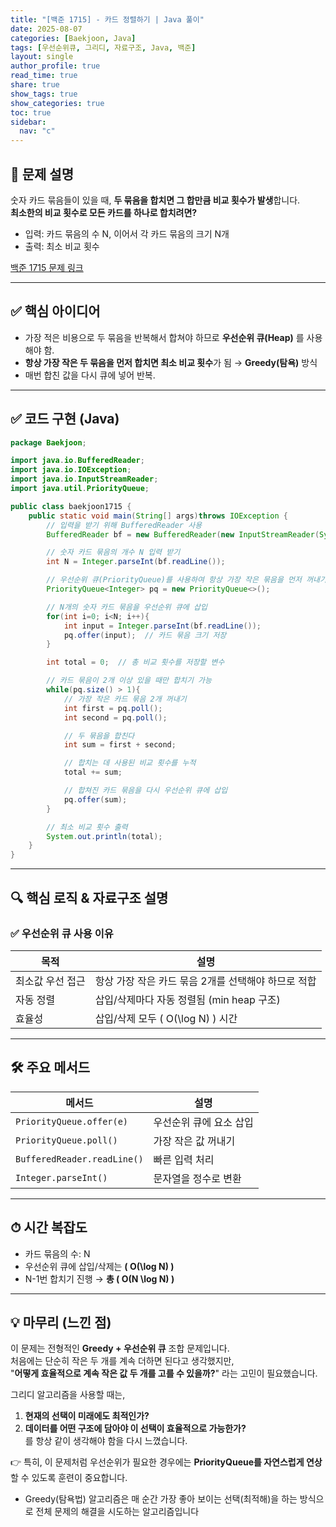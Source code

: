 ```yaml
---
title: "[백준 1715] - 카드 정렬하기 | Java 풀이"
date: 2025-08-07
categories: [Baekjoon, Java]
tags: [우선순위큐, 그리디, 자료구조, Java, 백준]
layout: single
author_profile: true
read_time: true
share: true
show_tags: true
show_categories: true
toc: true
sidebar:
  nav: "c"
---
```


## 📌 문제 설명

숫자 카드 묶음들이 있을 때, **두 묶음을 합치면 그 합만큼 비교 횟수가 발생**합니다.  
**최소한의 비교 횟수로 모든 카드를 하나로 합치려면?**

- 입력: 카드 묶음의 수 N, 이어서 각 카드 묶음의 크기 N개
- 출력: 최소 비교 횟수

[백준 1715 문제 링크](https://www.acmicpc.net/problem/1715)

---

## ✅ 핵심 아이디어

- 가장 적은 비용으로 두 묶음을 반복해서 합쳐야 하므로 **우선순위 큐(Heap)** 를 사용해야 함.
- **항상 가장 작은 두 묶음을 먼저 합치면 최소 비교 횟수**가 됨 → **Greedy(탐욕)** 방식
- 매번 합친 값을 다시 큐에 넣어 반복.

---

## ✅ 코드 구현 (Java)

```java
package Baekjoon;

import java.io.BufferedReader;
import java.io.IOException;
import java.io.InputStreamReader;
import java.util.PriorityQueue;

public class baekjoon1715 {
    public static void main(String[] args)throws IOException {
        // 입력을 받기 위해 BufferedReader 사용
        BufferedReader bf = new BufferedReader(new InputStreamReader(System.in));

        // 숫자 카드 묶음의 개수 N 입력 받기
        int N = Integer.parseInt(bf.readLine());

        // 우선순위 큐(PriorityQueue)를 사용하여 항상 가장 작은 묶음을 먼저 꺼내기
        PriorityQueue<Integer> pq = new PriorityQueue<>();

        // N개의 숫자 카드 묶음을 우선순위 큐에 삽입
        for(int i=0; i<N; i++){
            int input = Integer.parseInt(bf.readLine());
            pq.offer(input);  // 카드 묶음 크기 저장
        }

        int total = 0;  // 총 비교 횟수를 저장할 변수

        // 카드 묶음이 2개 이상 있을 때만 합치기 가능
        while(pq.size() > 1){
            // 가장 작은 카드 묶음 2개 꺼내기
            int first = pq.poll();
            int second = pq.poll();

            // 두 묶음을 합친다
            int sum = first + second;

            // 합치는 데 사용된 비교 횟수를 누적
            total += sum;

            // 합쳐진 카드 묶음을 다시 우선순위 큐에 삽입
            pq.offer(sum);
        }

        // 최소 비교 횟수 출력
        System.out.println(total);
    }
}

```

---

## 🔍 핵심 로직 & 자료구조 설명

### ✅ 우선순위 큐 사용 이유

| 목적             | 설명                                                |
| ---------------- | --------------------------------------------------- |
| 최소값 우선 접근 | 항상 가장 작은 카드 묶음 2개를 선택해야 하므로 적합 |
| 자동 정렬        | 삽입/삭제마다 자동 정렬됨 (min heap 구조)           |
| 효율성           | 삽입/삭제 모두 \( O(\log N) \) 시간                 |

---

## 🛠 주요 메서드

| 메서드                      | 설명                    |
| --------------------------- | ----------------------- |
| `PriorityQueue.offer(e)`    | 우선순위 큐에 요소 삽입 |
| `PriorityQueue.poll()`      | 가장 작은 값 꺼내기     |
| `BufferedReader.readLine()` | 빠른 입력 처리          |
| `Integer.parseInt()`        | 문자열을 정수로 변환    |

---

## ⏱ 시간 복잡도

- 카드 묶음의 수: N
- 우선순위 큐에 삽입/삭제는 **\( O(\log N) \)**
- N-1번 합치기 진행 → **총 \( O(N \log N) \)**

---

## 💡 마무리 (느낀 점)

이 문제는 전형적인 **Greedy + 우선순위 큐** 조합 문제입니다.  
처음에는 단순히 작은 두 개를 계속 더하면 된다고 생각했지만,  
"**어떻게 효율적으로 계속 작은 값 두 개를 고를 수 있을까?**" 라는 고민이 필요했습니다.

그리디 알고리즘을 사용할 때는,

1. **현재의 선택이 미래에도 최적인가?**
2. **데이터를 어떤 구조에 담아야 이 선택이 효율적으로 가능한가?**  
   를 항상 같이 생각해야 함을 다시 느꼈습니다.

👉 특히, 이 문제처럼 우선순위가 필요한 경우에는 **PriorityQueue를 자연스럽게 연상**할 수 있도록 훈련이 중요합니다.

- Greedy(탐욕법) 알고리즘은 매 순간 가장 좋아 보이는 선택(최적해)을 하는 방식으로 전체 문제의 해결을 시도하는 알고리즘입니다
